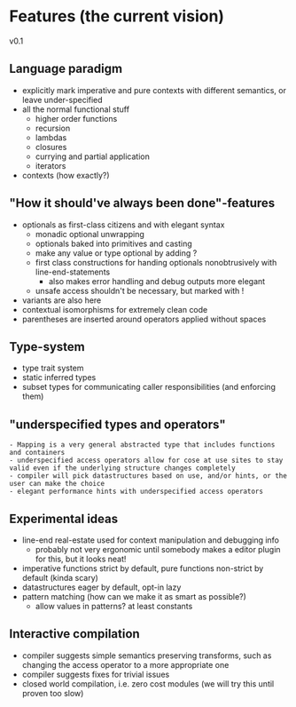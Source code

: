# Features (the current vision)

v0.1

## Language paradigm
- explicitly mark imperative and pure contexts with different semantics, or leave under-specified
- all the normal functional stuff
    - higher order functions
    - recursion
    - lambdas
    - closures
    - currying and partial application
    - iterators
- contexts (how exactly?)

## "How it should've always been done"-features
- optionals as first-class citizens and with elegant syntax
    - monadic optional unwrapping
    - optionals baked into primitives and casting
    - make any value or type optional by adding ?
    - first class constructions for handing optionals nonobtrusively with line-end-statements
        - also makes error handling and debug outputs more elegant
    - unsafe access shouldn't be necessary, but marked with !
- variants are also here
- contextual isomorphisms for extremely clean code
- parentheses are inserted around operators applied without spaces

## Type-system
- type trait system
- static inferred types
- subset types for communicating caller responsibilities (and enforcing them)

## "underspecified types and operators"
    - Mapping is a very general abstracted type that includes functions and containers
    - underspecified access operators allow for cose at use sites to stay valid even if the underlying structure changes completely
    - compiler will pick datastructures based on use, and/or hints, or the user can make the choice
    - elegant performance hints with underspecified access operators

## Experimental ideas
- line-end real-estate used for context manipulation and debugging info
    - probably not very ergonomic until somebody makes a editor plugin for this, but it looks neat!
- imperative functions strict by default, pure functions non-strict by default (kinda scary)
- datastructures eager by default, opt-in lazy
- pattern matching (how can we make it as smart as possible?)
    - allow values in patterns? at least constants

## Interactive compilation
- compiler suggests simple semantics preserving transforms, such as changing the access operator to a more appropriate one
- compiler suggests fixes for trivial issues
- closed world compilation, i.e. zero cost modules (we will try this until proven too slow)